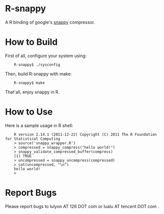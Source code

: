 R-snappy
========

A R binding of google's [snappy](https://code.google.com/p/snappy/ "snappy") compressor.

How to Build
============
First of all, configure your system using:

        R-snappy$ ./sysconfig

Then, build R-snappy with make:

        R-snappy$ make

That'all, enjoy snappy in R.

How to Use
==========
Here is a sample usage in R shell:

        R version 2.14.1 (2011-12-22) Copyright (C) 2011 The R Foundation for Statistical Computing
        > source('snappy_wrapper.R')
        > compressed = snappy_compress("hello world!")
		> snappy_validate_compressed_buffer(compress)
		[1] TRUE
        > uncompressed = snappy_uncompress(compressed)
        > cat(uncompressed, "\n")
		hello world!
		>

Report Bugs
===========
Please report bugs to lulyon AT 126 DOT com or lualu AT tencent DOT com .

